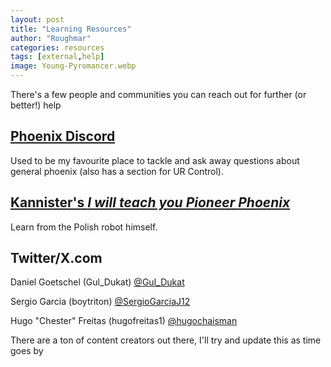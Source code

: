 ```yaml
---
layout: post
title: "Learning Resources"
author: "Roughmar"
categories: resources
tags: [external,help]
image: Young-Pyromancer.webp
---
```


There's a few people and communities you can reach out for further (or better!) help

## [Phoenix Discord](https://discord.gg/s9QbWwNa)

Used to be my favourite place to tackle and ask away questions about general phoenix (also has a section for UR Control).

## [Kannister's _I will teach you Pioneer Phoenix_ ](https://youtu.be/53DKqeVLLkk)

Learn from the Polish robot himself.

## Twitter/X.com

Daniel Goetschel (Gul_Dukat) [@GuI_Dukat](https://x.com/GuI_Dukat)

Sergio Garcia (boytriton) [@SergioGarciaJ12](https://x.com/SergioGarciaJ12)

Hugo "Chester" Freitas (hugofreitas1) [@hugochaisman](https://twitter.com/hugochaisman)

There are a ton of content creators out there, I'll try and update this as time goes by